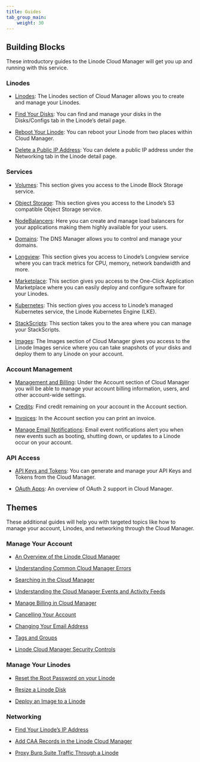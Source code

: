 ```yaml
---
title: Guides
tab_group_main:
    weight: 30
---
```


## Building Blocks

These introductory guides to the Linode Cloud Manager will get you up and running with this service.

### Linodes
- [Linodes](/docs/products/tools/cloud-manager/guides/cloud-create-linode): The Linodes section of Cloud Manager allows you to create and manage your Linodes.

- [Find Your Disks](/docs/products/tools/cloud-manager/guides/cloud-find-disks): You can find and manage your disks in the Disks/Configs tab in the Linode’s detail page.

- [Reboot Your Linode](/docs/products/tools/cloud-manager/guides/cloud-reboot-linode): You can reboot your Linode from two places within Cloud Manager.

- [Delete a Public IP Address](/docs/products/tools/cloud-manager/guides/cloud-delete-ip): You can delete a public IP address under the Networking tab in the Linode detail page.

### Services

- [Volumes](/docs/products/tools/cloud-manager/guides/cloud-block-storage): This section gives you access to the Linode Block Storage service.

- [Object Storage](/docs/products/tools/cloud-manager/guides/cloud-object-storage): This section gives you access to the Linode’s S3 compatible Object Storage service.

- [NodeBalancers](/docs/products/tools/cloud-manager/guides/cloud-nodebalancers): Here you can create and manage load balancers for your applications making them highly available for your users.

- [Domains](/docs/products/tools/cloud-manager/guides/cloud-domains): The DNS Manager allows you to control and manage your domains.

- [Longview](/docs/products/tools/cloud-manager/guides/cloud-longview): This section gives you access to Linode’s Longview service where you can track metrics for CPU, memory, network bandwidth and more.

- [Marketplace](/docs/products/tools/cloud-manager/guides/cloud-marketplace): This section gives you access to the One-Click Application Marketplace where you can easily deploy and configure software for your Linodes.

- [Kubernetes](/docs/products/tools/cloud-manager/guides/cloud-kubernetes): This section gives you access to Linode’s managed Kubernetes service, the Linode Kubernetes Engine (LKE).

- [StackScripts](/docs/products/tools/cloud-manager/guides/cloud-stackscripts): This section takes you to the area where you can manage your StackScripts.

- [Images](/docs/products/tools/cloud-manager/guides/cloud-images): The Images section of Cloud Manager gives you access to the Linode Images service where you can take snapshots of your disks and deploy them to any Linode on your account.

### Account Management

- [Management and Billing](/docs/products/tools/cloud-manager/guides/cloud-billing): Under the Account section of Cloud Manager you will be able to manage your account billing information, users, and other account-wide settings.

- [Credits](/docs/products/tools/cloud-manager/guides/cloud-credits): Find credit remaining on your account in the Account section.

- [Invoices](/docs/products/tools/cloud-manager/guides/cloud-invoices): In the Account section you can print an invoice.

- [Manage Email Notifications](/docs/products/tools/cloud-manager/guides/cloud-email-notifications): Email event notifications alert you when new events such as booting, shutting down, or updates to a Linode occur on your account.

### API Access

- [API Keys and Tokens](/docs/products/tools/cloud-manager/guides/cloud-api-keys): You can generate and manage your API Keys and Tokens from the Cloud Manager.

- [OAuth Apps](/docs/products/tools/cloud-manager/guides/cloud-oauth): An overview of OAuth 2 support in Cloud Manager.

## Themes

These additional guides will help you with targeted topics like how to manage your account, Linodes, and networking through the Cloud Manager.

### Manage Your Account

- [An Overview of the Linode Cloud Manager](/docs/platform/manager/an-overview-of-the-linode-cloud-manager/)

- [Understanding Common Cloud Manager Errors](/docs/quick-answers/linode-platform/an-overview-of-common-cloud-manager-errors/)

- [Searching in the Cloud Manager](/docs/quick-answers/linode-platform/how-to-search-in-the-cloud-manager/)

- [Understanding the Cloud Manager Events and Activity Feeds](/docs/platform/manager/what-are-the-cloud-manager-events-and-activity-feeds/)

- [Manage Billing in Cloud Manager](/docs/platform/billing-and-support/manage-billing-in-cloud-manager/)

- [Cancelling Your Account](/docs/quick-answers/linode-platform/how-to-cancel-your-account/)

- [Changing Your Email Address](/docs/quick-answers/linode-platform/how-to-change-your-email/)

- [Tags and Groups](/docs/quick-answers/linode-platform/tags-and-groups/)

- [Linode Cloud Manager Security Controls](/docs/security/authentication/linode-manager-security-controls/)

### Manage Your Linodes

- [Reset the Root Password on your Linode](/docs/quick-answers/linode-platform/reset-the-root-password-on-your-linode/)

- [Resize a Linode Disk](/docs/quick-answers/linode-platform/resize-a-linode-disk/)

- [Deploy an Image to a Linode](/docs/quick-answers/linode-platform/deploy-an-image-to-a-linode/)

### Networking

- [Find Your Linode’s IP Address](/docs/quick-answers/linode-platform/find-your-linodes-ip-address/)

- [Add CAA Records in the Linode Cloud Manager](/docs/quick-answers/linode-platform/add-caa-dns-records/)

- [Proxy Burp Suite Traffic Through a Linode](/docs/quick-answers/linode-platform/proxy-burp-suite-traffic-through-a-linode/)